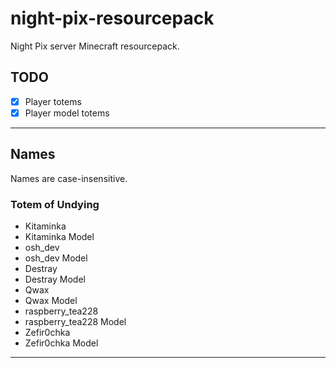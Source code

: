 # night-pix-resourcepack
Night Pix server Minecraft resourcepack.
## TODO
- [x] Player totems
- [x] Player model totems
___
## Names
Names are case-insensitive.
### Totem of Undying
- Kitaminka
- Kitaminka Model
- osh_dev
- osh_dev Model
- Destray
- Destray Model
- Qwax
- Qwax Model
- raspberry_tea228
- raspberry_tea228 Model
- Zefir0chka
- Zefir0chka Model
___